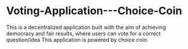 # Voting-Application---Choice-Coin


This is a decentralized application built with the aim of achieving democracy and fair results, where users can vote for a correct question/idea
This application is powered by choice coin. 
